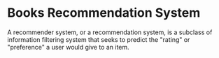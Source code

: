 # Books Recommendation System
A recommender system, or a recommendation system, is a subclass of information filtering system that seeks to predict the "rating" or "preference" a user would give to an item. 
